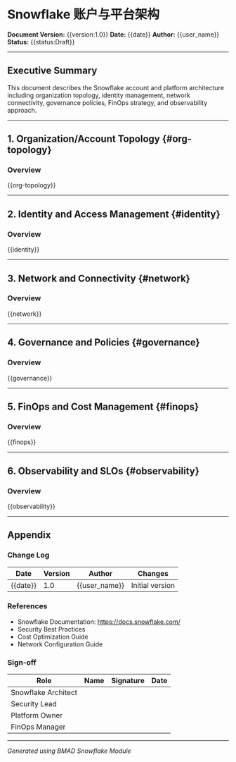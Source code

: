 # Snowflake 账户与平台架构

**Document Version:** {{version:1.0}}
**Date:** {{date}}
**Author:** {{user_name}}
**Status:** {{status:Draft}}

---

## Executive Summary

This document describes the Snowflake account and platform architecture including organization topology, identity management, network connectivity, governance policies, FinOps strategy, and observability approach.

---

## 1. Organization/Account Topology {#org-topology}

### Overview

{{org-topology}}

---

## 2. Identity and Access Management {#identity}

### Overview

{{identity}}

---

## 3. Network and Connectivity {#network}

### Overview

{{network}}

---

## 4. Governance and Policies {#governance}

### Overview

{{governance}}

---

## 5. FinOps and Cost Management {#finops}

### Overview

{{finops}}

---

## 6. Observability and SLOs {#observability}

### Overview

{{observability}}

---

## Appendix

### Change Log

| Date | Version | Author | Changes |
|------|---------|--------|---------|
| {{date}} | 1.0 | {{user_name}} | Initial version |

### References

- Snowflake Documentation: https://docs.snowflake.com/
- Security Best Practices
- Cost Optimization Guide
- Network Configuration Guide

### Sign-off

| Role | Name | Signature | Date |
|------|------|-----------|------|
| Snowflake Architect | | | |
| Security Lead | | | |
| Platform Owner | | | |
| FinOps Manager | | | |

---

*Generated using BMAD Snowflake Module*
